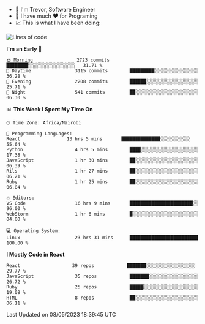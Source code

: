 *  👋 I'm Trevor, Software Engineer
* 📱 I have much ❤️ for Programing
* 📈 This is what I have been doing:
  


<!--START_SECTION:waka-->
![Lines of code](https://img.shields.io/badge/From%20Hello%20World%20I%27ve%20Written-6.9%20million%20lines%20of%20code-blue)

**I'm an Early 🐤** 

```text
🌞 Morning                2723 commits        ████████░░░░░░░░░░░░░░░░░   31.71 % 
🌆 Daytime                3115 commits        █████████░░░░░░░░░░░░░░░░   36.28 % 
🌃 Evening                2208 commits        ██████░░░░░░░░░░░░░░░░░░░   25.71 % 
🌙 Night                  541 commits         ██░░░░░░░░░░░░░░░░░░░░░░░   06.30 % 
```


📊 **This Week I Spent My Time On** 

```text
🕑︎ Time Zone: Africa/Nairobi

💬 Programming Languages: 
React                 13 hrs 5 mins       ██████████████░░░░░░░░░░░   55.64 % 
Python                   4 hrs 5 mins        ████░░░░░░░░░░░░░░░░░░░░░   17.38 % 
JavaScript               1 hr 30 mins        ██░░░░░░░░░░░░░░░░░░░░░░░   06.39 % 
Rils                     1 hr 27 mins        ██░░░░░░░░░░░░░░░░░░░░░░░   06.21 % 
Ruby                     1 hr 25 mins        ██░░░░░░░░░░░░░░░░░░░░░░░   06.04 % 

🔥 Editors: 
VS Code                  16 hrs 9 mins       ███████████████████████░░   96.00 % 
WebStorm                 1 hr 6 mins         █░░░░░░░░░░░░░░░░░░░░░░░░   04.00 % 

💻 Operating System: 
Linux                    23 hrs 31 mins      █████████████████████████   100.00 % 
```

**I Mostly Code in React** 

```text
React                   39 repos            ███████░░░░░░░░░░░░░░░░░░   29.77 % 
JavaScript               35 repos            ███████░░░░░░░░░░░░░░░░░░   26.72 % 
Ruby                     25 repos            █████░░░░░░░░░░░░░░░░░░░░   19.08 % 
HTML                     8 repos             ██░░░░░░░░░░░░░░░░░░░░░░░   06.11 % 
```




 Last Updated on 08/05/2023 18:39:45 UTC
<!--END_SECTION:waka-->

<br />
<br />
<br />
<br />
<br />
  
  </div>
<!---
febiasm/febiasm is a ✨ special ✨ repository because its `README.md` (this file) appears on your GitHub profile.
You can click the Preview link to take a look at your changes.
--->

